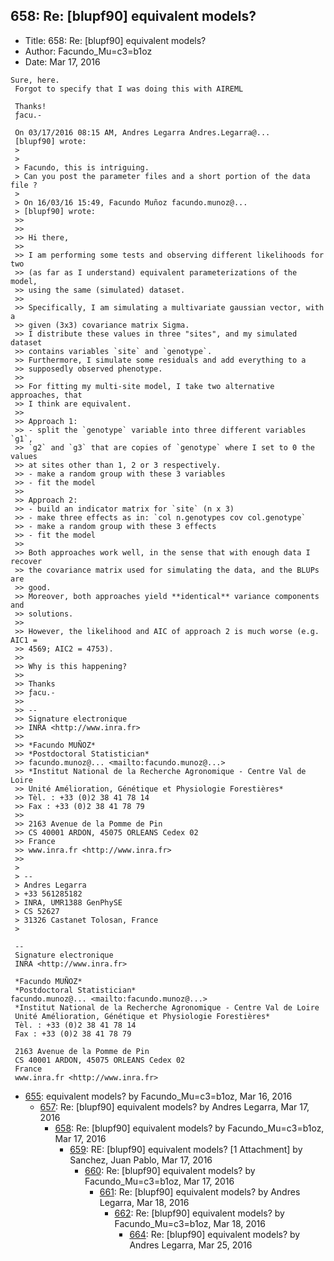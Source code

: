 ## 658: Re: [blupf90] equivalent models?

- Title: 658: Re: [blupf90] equivalent models?
- Author: Facundo_Mu=c3=b1oz
- Date: Mar 17, 2016
```
Sure, here.
 Forgot to specify that I was doing this with AIREML

 Thanks!
 ƒacu.-

 On 03/17/2016 08:15 AM, Andres Legarra Andres.Legarra@...
 [blupf90] wrote:
 > 
 >
 > Facundo, this is intriguing.
 > Can you post the parameter files and a short portion of the data file ?
 >
 > On 16/03/16 15:49, Facundo Muñoz facundo.munoz@...
 > [blupf90] wrote:
 >> 
 >>
 >> Hi there,
 >>
 >> I am performing some tests and observing different likelihoods for two
 >> (as far as I understand) equivalent parameterizations of the model,
 >> using the same (simulated) dataset.
 >>
 >> Specifically, I am simulating a multivariate gaussian vector, with a
 >> given (3x3) covariance matrix Sigma.
 >> I distribute these values in three "sites", and my simulated dataset
 >> contains variables `site` and `genotype`.
 >> Furthermore, I simulate some residuals and add everything to a
 >> supposedly observed phenotype.
 >>
 >> For fitting my multi-site model, I take two alternative approaches, that
 >> I think are equivalent.
 >>
 >> Approach 1:
 >> - split the `genotype` variable into three different variables `g1`,
 >> `g2` and `g3` that are copies of `genotype` where I set to 0 the values
 >> at sites other than 1, 2 or 3 respectively.
 >> - make a random group with these 3 variables
 >> - fit the model
 >>
 >> Approach 2:
 >> - build an indicator matrix for `site` (n x 3)
 >> - make three effects as in: `col n.genotypes cov col.genotype`
 >> - make a random group with these 3 effects
 >> - fit the model
 >>
 >> Both approaches work well, in the sense that with enough data I recover
 >> the covariance matrix used for simulating the data, and the BLUPs are
 >> good.
 >> Moreover, both approaches yield **identical** variance components and
 >> solutions.
 >>
 >> However, the likelihood and AIC of approach 2 is much worse (e.g. AIC1 =
 >> 4569; AIC2 = 4753).
 >>
 >> Why is this happening?
 >>
 >> Thanks
 >> ƒacu.-
 >>
 >> -- 
 >> Signature electronique
 >> INRA <http://www.inra.fr>
 >>
 >> *Facundo MUÑOZ*
 >> *Postdoctoral Statistician*
 >> facundo.munoz@... <mailto:facundo.munoz@...>
 >> *Institut National de la Recherche Agronomique - Centre Val de Loire
 >> Unité Amélioration, Génétique et Physiologie Forestières*
 >> Tèl. : +33 (0)2 38 41 78 14
 >> Fax : +33 (0)2 38 41 78 79
 >>
 >> 2163 Avenue de la Pomme de Pin
 >> CS 40001 ARDON, 45075 ORLEANS Cedex 02
 >> France
 >> www.inra.fr <http://www.inra.fr>
 >>
 >
 > -- 
 > Andres Legarra
 > +33 561285182
 > INRA, UMR1388 GenPhySE 
 > CS 52627
 > 31326 Castanet Tolosan, France 
 > 

 -- 
 Signature electronique
 INRA <http://www.inra.fr>

 *Facundo MUÑOZ*
 *Postdoctoral Statistician*
facundo.munoz@... <mailto:facundo.munoz@...>
 *Institut National de la Recherche Agronomique - Centre Val de Loire
 Unité Amélioration, Génétique et Physiologie Forestières*
 Tèl. : +33 (0)2 38 41 78 14
 Fax : +33 (0)2 38 41 78 79

 2163 Avenue de la Pomme de Pin
 CS 40001 ARDON, 45075 ORLEANS Cedex 02
 France
 www.inra.fr <http://www.inra.fr>
```

- [655](0655.md): equivalent models? by Facundo_Mu=c3=b1oz, Mar 16, 2016
    - [657](0657.md): Re: [blupf90] equivalent models? by Andres Legarra, Mar 17, 2016
        - [658](0658.md): Re: [blupf90] equivalent models? by Facundo_Mu=c3=b1oz, Mar 17, 2016
            - [659](0659.md): RE: [blupf90] equivalent models? [1 Attachment] by Sanchez, Juan Pablo, Mar 17, 2016
                - [660](0660.md): Re: [blupf90] equivalent models? by Facundo_Mu=c3=b1oz, Mar 17, 2016
                    - [661](0661.md): Re: [blupf90] equivalent models? by Andres Legarra, Mar 18, 2016
                        - [662](0662.md): Re: [blupf90] equivalent models? by Facundo_Mu=c3=b1oz, Mar 18, 2016
                            - [664](0664.md): Re: [blupf90] equivalent models? by Andres Legarra, Mar 25, 2016
